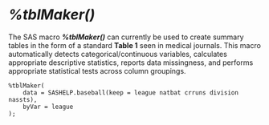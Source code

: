 # _%tblMaker()_

The SAS macro **_%tblMaker()_** can currently be used to create summary tables in the form of a standard **Table 1** seen in medical journals. This macro automatically detects categorical/continuous variables, calculates appropriate descriptive statistics, reports data missingness, and performs appropriate statistical tests across column groupings. 

```sas
%tblMaker(
	data = SASHELP.baseball(keep = league natbat crruns division nassts),
	byVar = league
);
```
